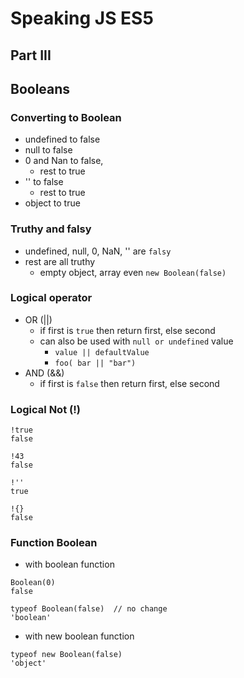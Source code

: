 # Speaking JS ES5

## Part III

## Booleans



### Converting to Boolean
- undefined to false
- null to false
- 0 and Nan to false,
    - rest to true
- '' to false
    - rest to true
- object to true



### Truthy and falsy
- undefined, null, 0, NaN, '' are `falsy`
- rest are all truthy
    - empty object, array even `new Boolean(false)`



### Logical operator
- OR (||)
    - if first is `true` then return first, else second
    - can also be used with `null or undefined` value
        - `value || defaultValue`
        - `foo( bar || "bar")`
- AND (&&)
    -  if first is `false` then return first, else second



### Logical Not (!)
```
!true
false

!43
false

!''
true

!{}
false
```

### Function Boolean
- with boolean function
```
Boolean(0)
false

typeof Boolean(false)  // no change
'boolean'
```

- with new boolean function
```
typeof new Boolean(false)
'object'
```